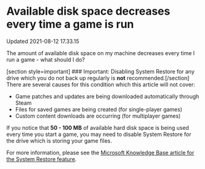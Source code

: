 # Available disk space decreases every time a game is run
Updated 2021-08-12 17.33.15

The amount of available disk space on my machine decreases every time I run a game - what should I do?  
  
[section style=important] ### Important:
Disabling System Restore for any drive which you do not back up regularly is **not** recommended.[/section]  
There are several causes for this condition which this article will not cover:  

* Game patches and updates are being downloaded automatically through Steam
* Files for saved games are being created (for single-player games)
* Custom content downloads are occurring (for multiplayer games)

  
If you notice that **50 - 100 MB** of available hard disk space is being used every time you start a game, you may need to disable System Restore for the drive which is storing your game files.  
  
For more information, please see the [Microsoft Knowledge Base article for the System Restore feature](https://support.microsoft.com/en-us/windows/use-system-restore-a5ae3ed9-07c4-fd56-45ee-096777ecd14e).